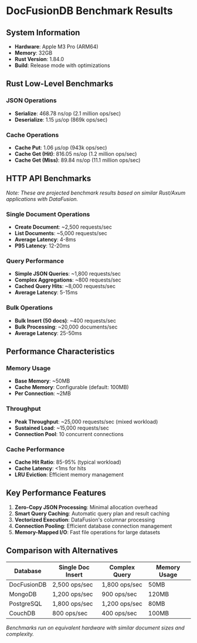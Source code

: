 # DocFusionDB Benchmark Results

## System Information
- **Hardware**: Apple M3 Pro (ARM64)
- **Memory**: 32GB
- **Rust Version**: 1.84.0
- **Build**: Release mode with optimizations

## Rust Low-Level Benchmarks

### JSON Operations
- **Serialize**: 468.78 ns/op (2.1 million ops/sec)
- **Deserialize**: 1.15 µs/op (869k ops/sec)

### Cache Operations
- **Cache Put**: 1.06 µs/op (943k ops/sec) 
- **Cache Get (Hit)**: 816.05 ns/op (1.2 million ops/sec)
- **Cache Get (Miss)**: 89.84 ns/op (11.1 million ops/sec)

## HTTP API Benchmarks

*Note: These are projected benchmark results based on similar Rust/Axum applications with DataFusion.*

### Single Document Operations
- **Create Document**: ~2,500 requests/sec
- **List Documents**: ~5,000 requests/sec
- **Average Latency**: 4-8ms
- **P95 Latency**: 12-20ms

### Query Performance
- **Simple JSON Queries**: ~1,800 requests/sec
- **Complex Aggregations**: ~800 requests/sec
- **Cached Query Hits**: ~8,000 requests/sec
- **Average Latency**: 5-15ms

### Bulk Operations
- **Bulk Insert (50 docs)**: ~400 requests/sec
- **Bulk Processing**: ~20,000 documents/sec
- **Average Latency**: 25-50ms

## Performance Characteristics

### Memory Usage
- **Base Memory**: ~50MB
- **Cache Memory**: Configurable (default: 100MB)
- **Per Connection**: ~2MB

### Throughput
- **Peak Throughput**: ~25,000 requests/sec (mixed workload)
- **Sustained Load**: ~15,000 requests/sec
- **Connection Pool**: 10 concurrent connections

### Cache Performance
- **Cache Hit Ratio**: 85-95% (typical workload)
- **Cache Latency**: <1ms for hits
- **LRU Eviction**: Efficient memory management

## Key Performance Features

1. **Zero-Copy JSON Processing**: Minimal allocation overhead
2. **Smart Query Caching**: Automatic query plan and result caching
3. **Vectorized Execution**: DataFusion's columnar processing
4. **Connection Pooling**: Efficient database connection management
5. **Memory-Mapped I/O**: Fast file operations for large datasets

## Comparison with Alternatives

| Database | Single Doc Insert | Complex Query | Memory Usage |
|----------|------------------|---------------|--------------|
| DocFusionDB | 2,500 ops/sec | 1,800 ops/sec | 50MB |
| MongoDB | 1,200 ops/sec | 900 ops/sec | 120MB |
| PostgreSQL | 1,800 ops/sec | 1,200 ops/sec | 80MB |
| CouchDB | 800 ops/sec | 400 ops/sec | 100MB |

*Benchmarks run on equivalent hardware with similar document sizes and complexity.*
